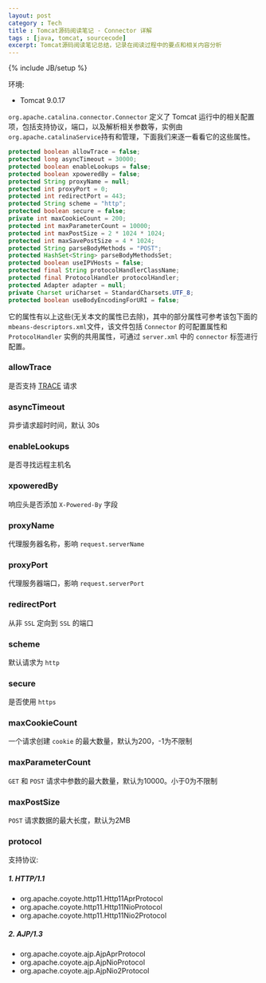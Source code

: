 ```yaml
---
layout: post
category : Tech
title : Tomcat源码阅读笔记 - Connector 详解
tags : [java, tomcat, sourcecode]
excerpt: Tomcat源码阅读笔记总结，记录在阅读过程中的要点和相关内容分析
---
```

{% include JB/setup %}

环境:

* Tomcat 9.0.17

`org.apache.catalina.connector.Connector` 定义了 Tomcat 运行中的相关配置项，包括支持协议，端口，以及解析相关参数等，实例由`org.apache.catalinaService`持有和管理，下面我们来逐一看看它的这些属性。

```java
protected boolean allowTrace = false;
protected long asyncTimeout = 30000;
protected boolean enableLookups = false;
protected boolean xpoweredBy = false;
protected String proxyName = null;
protected int proxyPort = 0;
protected int redirectPort = 443;
protected String scheme = "http";
protected boolean secure = false;
private int maxCookieCount = 200;
protected int maxParameterCount = 10000;
protected int maxPostSize = 2 * 1024 * 1024;
protected int maxSavePostSize = 4 * 1024;
protected String parseBodyMethods = "POST";
protected HashSet<String> parseBodyMethodsSet;
protected boolean useIPVHosts = false;
protected final String protocolHandlerClassName;
protected final ProtocolHandler protocolHandler;
protected Adapter adapter = null;
private Charset uriCharset = StandardCharsets.UTF_8;
protected boolean useBodyEncodingForURI = false;
```

它的属性有以上这些(无关本文的属性已去除)，其中的部分属性可参考该包下面的`mbeans-descriptors.xml`文件，该文件包括 `Connector` 的可配置属性和 `ProtocolHandler` 实例的共用属性，可通过 `server.xml` 中的 `connector` 标签进行配置。

### allowTrace

是否支持 [TRACE](https://developer.mozilla.org/en-US/docs/Web/HTTP/Methods/TRACE) 请求

### asyncTimeout

异步请求超时时间，默认 30s

### enableLookups

是否寻找远程主机名

### xpoweredBy

响应头是否添加 `X-Powered-By` 字段

### proxyName

代理服务器名称，影响 `request.serverName`

### proxyPort

代理服务器端口，影响 `request.serverPort`

### redirectPort

从非 `SSL` 定向到 `SSL` 的端口

### scheme

默认请求为 `http`

### secure

是否使用 `https`

### maxCookieCount

一个请求创建 `cookie` 的最大数量，默认为200，-1为不限制

### maxParameterCount

`GET` 和 `POST` 请求中参数的最大数量，默认为10000。小于0为不限制

### maxPostSize

`POST` 请求数据的最大长度，默认为2MB

### protocol

支持协议:

##### 1. HTTP/1.1

* org.apache.coyote.http11.Http11AprProtocol
* org.apache.coyote.http11.Http11NioProtocol
* org.apache.coyote.http11.Http11Nio2Protocol

##### 2. AJP/1.3

* org.apache.coyote.ajp.AjpAprProtocol
* org.apache.coyote.ajp.AjpNioProtocol
* org.apache.coyote.ajp.AjpNio2Protocol
